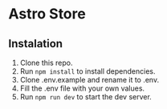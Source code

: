 # Astro Store

## Instalation

1. Clone this repo.
2. Run `npm install` to install dependencies.
3. Clone .env.example and rename it to .env.
4. Fill the .env file with your own values.
5. Run `npm run dev` to start the dev server.


